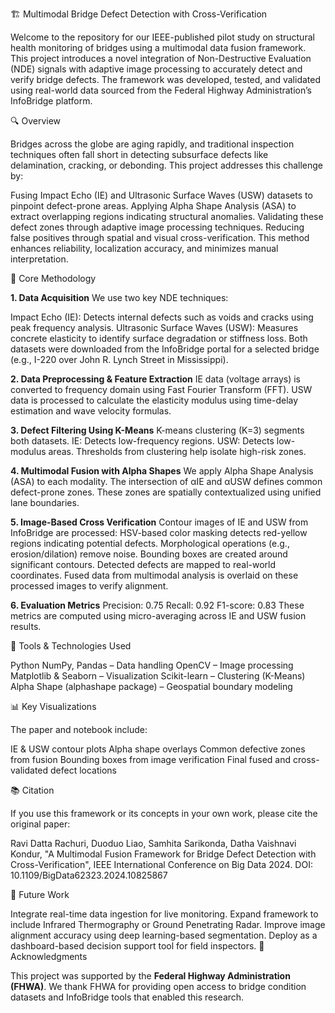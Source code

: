 🏗️ Multimodal Bridge Defect Detection with Cross-Verification

Welcome to the repository for our IEEE-published pilot study on structural health monitoring of bridges using a multimodal data fusion framework. This project introduces a novel integration of Non-Destructive Evaluation (NDE) signals with adaptive image processing to accurately detect and verify bridge defects. The framework was developed, tested, and validated using real-world data sourced from the Federal Highway Administration’s InfoBridge platform.

🔍 Overview

Bridges across the globe are aging rapidly, and traditional inspection techniques often fall short in detecting subsurface defects like delamination, cracking, or debonding. This project addresses this challenge by:

Fusing Impact Echo (IE) and Ultrasonic Surface Waves (USW) datasets to pinpoint defect-prone areas.
Applying Alpha Shape Analysis (ASA) to extract overlapping regions indicating structural anomalies.
Validating these defect zones through adaptive image processing techniques.
Reducing false positives through spatial and visual cross-verification.
This method enhances reliability, localization accuracy, and minimizes manual interpretation.

🧠 Core Methodology

**1. Data Acquisition**
We use two key NDE techniques:

Impact Echo (IE): Detects internal defects such as voids and cracks using peak frequency analysis.
Ultrasonic Surface Waves (USW): Measures concrete elasticity to identify surface degradation or stiffness loss.
Both datasets were downloaded from the InfoBridge portal for a selected bridge (e.g., I-220 over John R. Lynch Street in Mississippi).

**2. Data Preprocessing & Feature Extraction**
IE data (voltage arrays) is converted to frequency domain using Fast Fourier Transform (FFT).
USW data is processed to calculate the elasticity modulus using time-delay estimation and wave velocity formulas.

**3. Defect Filtering Using K-Means**
K-means clustering (K=3) segments both datasets.
IE: Detects low-frequency regions.
USW: Detects low-modulus areas.
Thresholds from clustering help isolate high-risk zones.

**4. Multimodal Fusion with Alpha Shapes**
We apply Alpha Shape Analysis (ASA) to each modality.
The intersection of αIE and αUSW defines common defect-prone zones.
These zones are spatially contextualized using unified lane boundaries.

**5. Image-Based Cross Verification**
Contour images of IE and USW from InfoBridge are processed:
HSV-based color masking detects red-yellow regions indicating potential defects.
Morphological operations (e.g., erosion/dilation) remove noise.
Bounding boxes are created around significant contours.
Detected defects are mapped to real-world coordinates.
Fused data from multimodal analysis is overlaid on these processed images to verify alignment.

**6. Evaluation Metrics**
Precision: 0.75
Recall: 0.92
F1-score: 0.83
These metrics are computed using micro-averaging across IE and USW fusion results.

📌 Tools & Technologies Used

Python
NumPy, Pandas – Data handling
OpenCV – Image processing
Matplotlib & Seaborn – Visualization
Scikit-learn – Clustering (K-Means)
Alpha Shape (alphashape package) – Geospatial boundary modeling

📊 Key Visualizations

The paper and notebook include:

IE & USW contour plots
Alpha shape overlays
Common defective zones from fusion
Bounding boxes from image verification
Final fused and cross-validated defect locations

📚 Citation

If you use this framework or its concepts in your own work, please cite the original paper:

Ravi Datta Rachuri, Duoduo Liao, Samhita Sarikonda, Datha Vaishnavi Kondur,
"A Multimodal Fusion Framework for Bridge Defect Detection with Cross-Verification",
IEEE International Conference on Big Data 2024. DOI: 10.1109/BigData62323.2024.10825867

🚀 Future Work

Integrate real-time data ingestion for live monitoring.
Expand framework to include Infrared Thermography or Ground Penetrating Radar.
Improve image alignment accuracy using deep learning-based segmentation.
Deploy as a dashboard-based decision support tool for field inspectors.
🙌 Acknowledgments

This project was supported by the **Federal Highway Administration (FHWA)**. We thank FHWA for providing open access to bridge condition datasets and InfoBridge tools that enabled this research.

